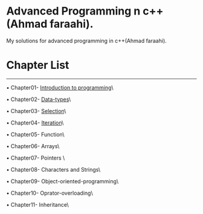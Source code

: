 # Advanced Programming n c++(Ahmad faraahi).

My solutions for advanced programming in c++(Ahmad faraahi).

# Chapter List
_________________________________________________________________

 • Chapter01- [Introduction to programming](https://github.com/ho3ein-zmni/advanced-programming-ahmad-faraahi/tree/main/src/ch01)\
 
 • Chapter02- [Data-types](https://github.com/ho3ein-zmni/advanced-programming-ahmad-faraahi/tree/main/src/ch02)\
 
 • Chapter03- [Selection](https://github.com/ho3ein-zmni/advanced-programming-ahmad-faraahi/tree/main/src/ch03)\
 
 • Chapter04- [Iteration](https://github.com/ho3ein-zmni/advanced-programming-ahmad-faraahi/tree/main/src/ch04)\
 
 • Chapter05- Function\
 
 • Chapter06- Arrays\
 
 • Chapter07- Pointers \
 
 • Chapter08- Characters and Strings\
 
 • Chapter09- Object-oriented-programming\
 
 • Chapter10- Oprator-overloading\
 
 • Chapter11- Inheritance\


